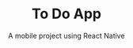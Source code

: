 
<h1 align="center">
<br>
To Do App
</h1>

<p align="center">A mobile project using React Native</p>


